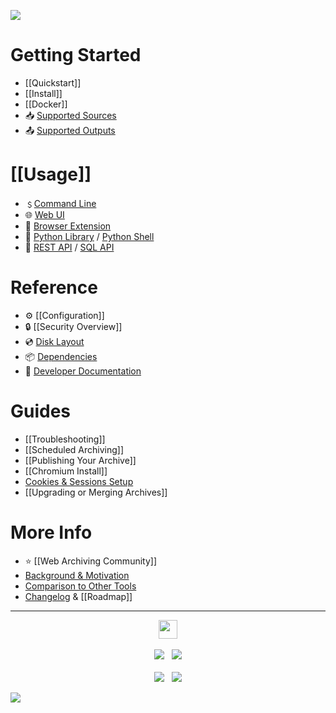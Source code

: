 [![](https://github.com/ArchiveBox/ArchiveBox/assets/511499/acffcee3-d1ec-439d-8278-e481101c3d0d)](Home)

# Getting Started

 - [[Quickstart]]
 - [[Install]]
 - [[Docker]]
 - 📥 [Supported Sources](https://github.com/ArchiveBox/ArchiveBox/wiki/Quickstart#2-get-your-list-of-urls-to-archive)
 - 📤 [Supported Outputs](https://github.com/ArchiveBox/ArchiveBox#output-formats)

# [[Usage]]

 - ﹩[Command Line](../Usage)
 - 🌐 [Web UI](../Usage)
 - 🧩 [Browser Extension](../Usage)
 - 📜 [Python Library](https://docs.archivebox.io/en/latest/modules.html) / [Python Shell](../Usage) 
 - 👾 [REST API](https://github.com/ArchiveBox/ArchiveBox/issues/496) / [SQL API](../Usage)

# Reference

 - ⚙️ [[Configuration]]
 - 🔒 [[Security Overview]]
 - 💿 [Disk Layout]()
 - 📦 [Dependencies]()
 - 📝 [Developer Documentation](https://github.com/ArchiveBox/ArchiveBox#archivebox-development)

# Guides

 - [[Troubleshooting]]
 - [[Scheduled Archiving]]
 - [[Publishing Your Archive]]
 - [[Chromium Install]]
 - [Cookies & Sessions Setup](https://github.com/ArchiveBox/ArchiveBox/wiki/Chromium-Install#setting-up-a-chromium-user-profile)
 - [[Upgrading or Merging Archives]]

# More Info

 - ⭐️ [[Web Archiving Community]]
 - [Background & Motivation](https://github.com/ArchiveBox/ArchiveBox#background--motivation)
 - [Comparison to Other Tools](https://github.com/ArchiveBox/ArchiveBox#comparison-to-other-projects)
 - [Changelog](https://github.com/ArchiveBox/ArchiveBox/releases) & [[Roadmap]]

---

<p align="center">
  <a href="https://archivebox.io"><img src="https://github.com/ArchiveBox/ArchiveBox/assets/511499/fd4d3161-3860-4b31-a4e9-251c05f75cdf" height="30px"/></a><br/><br/>
  <a href="https://github.com/ArchiveBox/ArchiveBox"><img src="https://img.shields.io/github/stars/ArchiveBox/ArchiveBox.svg?logo=github&label=Stars&logoColor=blue"/></a> &nbsp;
  <a href="https://hcb.hackclub.com/donations/start/archivebox"><img src="https://img.shields.io/badge/Donate-Directly-%13DE5D26.svg"/></a><br/><br/>
  <a href="https://github.com/sponsors/pirate"><img src="https://img.shields.io/badge/Github_Sponsors-%23B7CDFE.svg"/></a> &nbsp;
  <a href="https://www.patreon.com/theSquashSH"><img src="https://img.shields.io/badge/Patreon-%23DD5D76.svg"/></a>

  <a href="https://zulip.archivebox.io"><img src="https://img.shields.io/badge/Community_Chat_Forum-Zulip-%2328A745.svg"/></a>

</p>
